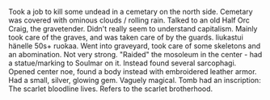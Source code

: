 Took a job to kill some undead in a cemetary on the north side. Cemetary was covered with ominous clouds / rolling rain. Talked to an old Half Orc Craig, the gravetender. Didn't really seem to understand capitalism. Mainly took care of the graves, and was taken care of by the guards. liukastui hänelle 50s+ ruokaa. Went into graveyard, took care of some skeletons and an abomination. Not very strong. "Raided" the mosoleum in the center - had a statue/marking to Soulmar on it. Instead found several sarcophagi. Opened center noe, found a body instead with embroidered leather armor. Had a small, silver, glowing gem. Vaguely magical. Tomb had an inscription: The scarlet bloodline lives. Refers to the scarlet brotherhood.